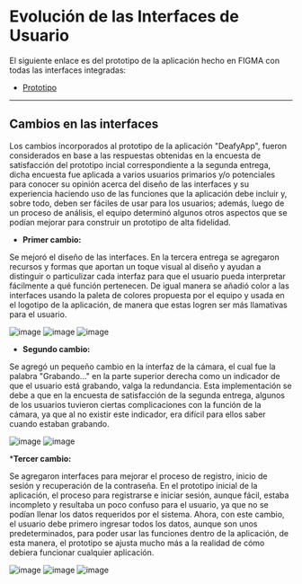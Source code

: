 # Evolución de las Interfaces de Usuario

El siguiente enlace es del prototipo de la aplicación hecho en FIGMA con todas las interfaces integradas:

- [Prototipo](https://www.figma.com/proto/7F2NuMJdDod0Dn964mAnrP/DeafyApp?type=design&node-id=5-74&t=vY8BbRFWH16lIsN3-1&scaling=scale-down&page-id=0%3A1&starting-point-node-id=5%3A74&mode=design)

---

## Cambios en las interfaces

Los cambios incorporados al prototipo de la aplicación "DeafyApp", fueron considerados en base a las respuestas obtenidas en la encuesta de satisfacción del prototipo incial correspondiente a la segunda entrega, dicha encuesta fue aplicada a varios usuarios primarios y/o potenciales para conocer su opinión acerca del diseño de las interfaces y su experiencia haciendo uso de las funciones que la aplicación debe incluir y, sobre todo, deben ser fáciles de usar para los usuarios; además, luego de un proceso de análisis, el equipo determinó algunos otros aspectos que se podían mejorar para construir un prototipo de alta fidelidad.

* __Primer cambio:__

Se mejoró el diseño de las interfaces. En la tercera entrega se agregaron recursos y formas que aportan un toque visual al diseño y ayudan a distinguir o particulizar cada interfaz para que el usuario pueda interpretar fácilmente a qué función pertenecen. De igual manera se añadió color a las interfaces usando la paleta de colores propuesta por el equipo y usada en el logotipo de la aplicación, de manera que estas logren ser más llamativas para el usuario.

![image](https://github.com/alejandrolopezmldndo/FIS---EQUIPO-6/assets/143463559/0f8e5ecd-8f06-4e04-835d-a202e1783c79) ![image](https://github.com/alejandrolopezmldndo/FIS---EQUIPO-6/assets/143463559/50559943-451b-496a-9495-b314db7cb2f0) ![image](https://github.com/alejandrolopezmldndo/FIS---EQUIPO-6/assets/143463559/2c9f3cca-40c0-42f7-be71-9857ba7b28ff)

* __Segundo cambio:__

Se agregó un pequeño cambio en la interfaz de la cámara, el cual fue la palabra "Grabando..." en la parte superior derecha como un indicador de que el usuario está grabando, valga la redundancia. Esta implementación se debe a que en la encuesta de satisfacción de la segunda entrega, algunos de los usuarios tuvieron ciertas complicaciones con la función de la cámara, ya que al no existir este indicador, era difícil para ellos saber cuando estaban grabando.

![image](https://github.com/alejandrolopezmldndo/FIS---EQUIPO-6/assets/143463559/ed78f1ea-cfba-4bc3-b5f7-03a58038b63c) ![image](https://github.com/alejandrolopezmldndo/FIS---EQUIPO-6/assets/143463559/6562aeac-aa9a-4957-b41c-a0713cc9b322)

*__Tercer cambio:__

Se agregaron interfaces para mejorar el proceso de registro, inicio de sesión y recuperación de la contraseña. En el prototipo inicial de la aplicación, el proceso para registrarse e iniciar sesión, aunque fácil, estaba incompleto y resultaba un poco confuso para el usuario, ya que no se podían llenar los datos requeridos por el sistema. Ahora, con este cambio, el usuario debe primero ingresar todos los datos, aunque son unos predeterminados, para poder usar las funciones dentro de la aplicación, de esta manera, el prototipo se ajusta mucho más a la realidad de cómo debiera funcionar cualquier aplicación.

![image](https://github.com/alejandrolopezmldndo/FIS---EQUIPO-6/assets/143463559/43423e76-4ec6-4250-be64-074892c445da) ![image](https://github.com/alejandrolopezmldndo/FIS---EQUIPO-6/assets/143463559/b10252dd-bdc2-4c57-aadf-78e4e13344ac) ![image](https://github.com/alejandrolopezmldndo/FIS---EQUIPO-6/assets/143463559/7c895b8c-989f-46f2-b7d0-d5f697d52930)







